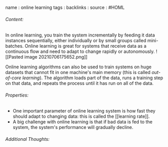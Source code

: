 name : online learning
tags : 
backlinks : 
source : #HOML 

###### Content:
In online learning, you train the system incrementally by feeding it data instances sequentially, either individually or by small groups called mini-batches. Online learning is great for systems that receive data as a continuous flow and need to adapt to change rapidly or autonomously.
![[Pasted image 20210706175652.png]]

Online learning algorithms can also be used to train systems on huge datasets that cannot fit in one machine's main memory (this is called *out-of-core learning*). The algorithm loads part of the data, runs a training step on that data, and repeats the process until it has run on all of the data.

###### Properties:
- One important parameter of online learning system is how fast they should adapt to changing data: this is called the [[learning rate]].
- A big challenge with online learning is that if bad data is fed to the system, the system's performance will gradually decline.

###### Additional Thoughts:
